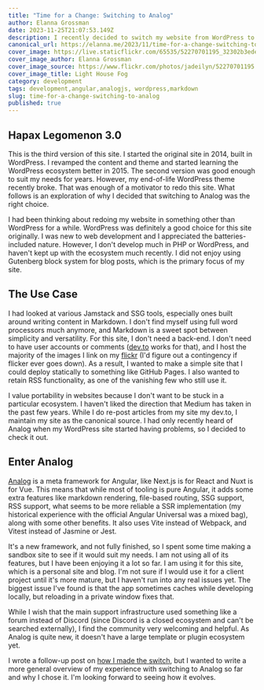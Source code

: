 ```yaml
---
title: "Time for a Change: Switching to Analog"
author: Elanna Grossman
date: 2023-11-25T21:07:53.149Z
description: I recently decided to switch my website from WordPress to Analog, a meta framework for Angular.
canonical_url: https://elanna.me/2023/11/time-for-a-change-switching-to-analog
cover_image: https://live.staticflickr.com/65535/52270701195_32302b3ede_c.jpg
cover_image_author: Elanna Grossman
cover_image_source: https://www.flickr.com/photos/jadeilyn/52270701195
cover_image_title: Light House Fog
category: development
tags: development,angular,analogjs, wordpress,markdown
slug: time-for-a-change-switching-to-analog
published: true
---
```


## Hapax Legomenon 3.0

This is the third version of this site. I started the original site in 2014, built in WordPress. I revamped the content and theme and started learning the WordPress ecosystem better in 2015. The second version was good enough to suit my needs for years. However, my end-of-life WordPress theme recently broke. That was enough of a motivator to redo this site. What follows is an exploration of why I decided that switching to Analog was the right choice.

I had been thinking about redoing my website in something other than WordPress for a while. WordPress was definitely a good choice for this site originally. I was new to web development and I appreciated the batteries-included nature. However, I don't develop much in PHP or WordPress, and haven't kept up with the ecosystem much recently. I did not enjoy using Gutenberg block system for blog posts, which is the primary focus of my site.

## The Use Case

I had looked at various Jamstack and SSG tools, especially ones built around writing content in Markdown. I don't find myself using full word processors much anymore, and Markdown is a sweet spot between simplicity and versatility. For this site, I don't need a back-end. I don't need to have user accounts or comments (<a href="https://dev.to/karvel" target="_blank" rel="noopener">dev.to</a> works for that), and I host the majority of the images I link on my <a href="https://www.flickr.com/photos/jadeilyn/" target="_blank" rel="noopener">flickr</a> (I'd figure out a contingency if flicker ever goes down). As a result, I wanted to make a simple site that I could deploy statically to something like GitHub Pages. I also wanted to retain RSS functionality, as one of the vanishing few who still use it.

I value portability in websites because I don't want to be stuck in a particular ecosystem. I haven't liked the direction that Medium has taken in the past few years. While I do re-post articles from my site my dev.to, I maintain my site as the canonical source. I had only recently heard of Analog when my WordPress site started having problems, so I decided to check it out.

## Enter Analog

<a href="https://analogjs.org/" target="_blank" rel="noopener">Analog</a> is a meta framework for Angular, like Next.js is for React and Nuxt is for Vue. This means that while most of tooling is pure Angular, it adds some extra features like markdown rendering, file-based routing, SSG support, RSS support, what seems to be more reliable a SSR implementation (my historical experience with the official Angular Universal was a mixed bag), along with some other benefits. It also uses Vite instead of Webpack, and Vitest instead of Jasmine or Jest.

It's a new framework, and not fully finished, so I spent some time making a sandbox site to see if it would suit my needs. I am not using all of its features, but I have been enjoying it a lot so far. I am using it for this site, which is a personal site and blog. I'm not sure if I would use it for a client project until it's more mature, but I haven't run into any real issues yet. The biggest issue I've found is that the app sometimes caches while developing locally, but reloading in a private window fixes that.

While I wish that the main support infrastructure used something like a forum instead of Discord (since Discord is a closed ecosystem and can't be searched externally), I find the community very welcoming and helpful. As Analog is quite new, it doesn't have a large template or plugin ecosystem yet.

I wrote a follow-up post on <a href="https://elanna.me/blog/2023/12/how-i-switched-my-website-to-analog">how I made the switch</a>, but I wanted to write a more general overview of my experience with switching to Analog so far and why I chose it. I'm looking forward to seeing how it evolves.
